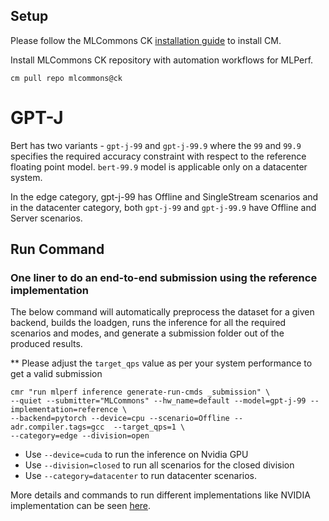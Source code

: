 ## Setup

Please follow the MLCommons CK [installation guide](https://github.com/mlcommons/ck/blob/master/docs/installation.md) to install CM.

Install MLCommons CK repository with automation workflows for MLPerf.

```
cm pull repo mlcommons@ck
```

# GPT-J

Bert has two variants - `gpt-j-99` and `gpt-j-99.9` where the `99` and `99.9` specifies the required accuracy constraint with respect to the reference floating point model. `bert-99.9` model is applicable only on a datacenter system.

In the edge category, gpt-j-99 has Offline and SingleStream scenarios and in the datacenter category, both `gpt-j-99` and `gpt-j-99.9` have Offline and Server scenarios.


## Run Command

### One liner to do an end-to-end submission using the reference implementation

The below command will automatically preprocess the dataset for a given backend, builds the loadgen, runs the inference for all the required scenarios and modes, and generate a submission folder out of the produced results. 

** Please adjust the `target_qps` value as per your system performance to get a valid submission


```
cmr "run mlperf inference generate-run-cmds _submission" \
--quiet --submitter="MLCommons" --hw_name=default --model=gpt-j-99 --implementation=reference \
--backend=pytorch --device=cpu --scenario=Offline --adr.compiler.tags=gcc  --target_qps=1 \
--category=edge --division=open
```
* Use `--device=cuda` to run the inference on Nvidia GPU
* Use `--division=closed` to run all scenarios for the closed division
* Use `--category=datacenter` to run datacenter scenarios. 


More details and commands to run different implementations like NVIDIA implementation can be seen [here](https://github.com/mlcommons/ck/tree/master/docs/mlperf/inference/gpt-j).
